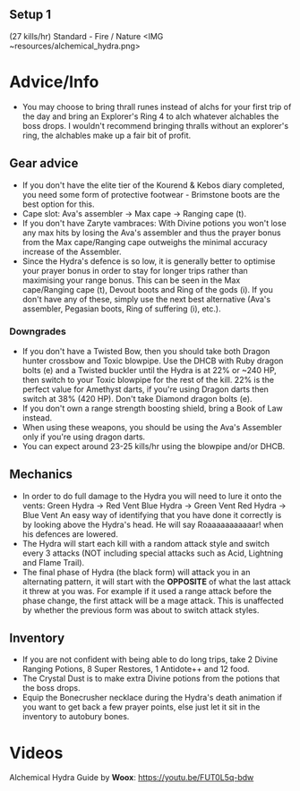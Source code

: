 ## Setup 1
(27 kills/hr)
Standard - Fire / Nature
<IMG ~resources/alchemical_hydra.png>

# Advice/Info
- You may choose to bring thrall runes instead of alchs for your first trip of the day and bring an Explorer's Ring 4 to alch whatever alchables the boss drops. I wouldn't recommend bringing thralls without an explorer's ring, the alchables make up a fair bit of profit.
## Gear advice
- If you don't have the elite tier of the Kourend & Kebos diary completed, you need some form of protective footwear - Brimstone boots are the best option for this.
- Cape slot: Ava's assembler -> Max cape → Ranging cape (t). 
- If you don't have Zaryte vambraces: With Divine potions you won't lose any max hits by losing the Ava's assembler and thus the prayer bonus from the Max cape/Ranging cape outweighs the minimal accuracy increase of the Assembler.
- Since the Hydra's defence is so low, it is generally better to optimise your prayer bonus in order to stay for longer trips rather than maximising your range bonus. This can be seen in the Max cape/Ranging cape (t), Devout boots and Ring of the gods (i). If you don't have any of these, simply use the next best alternative (Ava's assembler, Pegasian boots, Ring of suffering (i), etc.).
### Downgrades
- If you don't have a Twisted Bow, then you should take both Dragon hunter crossbow and Toxic blowpipe. Use the DHCB with Ruby dragon bolts (e) and a Twisted buckler until the Hydra is at 22% or ~240 HP, then switch to your Toxic blowpipe for the rest of the kill. 22% is the perfect value for Amethyst darts, if you're using Dragon darts then switch at 38% (420 HP). Don't take Diamond dragon bolts (e).
- If you don't own a range strength boosting shield, bring a Book of Law instead.
- When using these weapons, you should be using the Ava's Assembler only if you're using dragon darts.
- You can expect around 23-25 kills/hr using the blowpipe and/or DHCB.

## Mechanics
- In order to do full damage to the Hydra you will need to lure it onto the vents:
Green Hydra → Red Vent
Blue Hydra → Green Vent
Red Hydra → Blue Vent
An easy way of identifying that you have done it correctly is by looking above the Hydra's head. He will say Roaaaaaaaaaaar! when his defences are lowered.
- The Hydra will start each kill with a random attack style and switch every 3 attacks (NOT including special attacks such as Acid, Lightning and Flame Trail).
- The final phase of Hydra (the black form) will attack you in an alternating pattern, it will start with the **OPPOSITE** of what the last attack it threw at you was. For example if it used a range attack before the phase change, the first attack will be a mage attack. This is unaffected by whether the previous form was about to switch attack styles.

## Inventory
- If you are not confident with being able to do long trips, take 2 Divine Ranging Potions, 8 Super Restores, 1 Antidote++ and 12 food.
- The Crystal Dust is to make extra Divine potions from the potions that the boss drops.
- Equip the Bonecrusher necklace during the Hydra's death animation if you want to get back a few prayer points, else just let it sit in the inventory to autobury bones.

# Videos
Alchemical Hydra Guide by **Woox**: https://youtu.be/FUT0L5q-bdw
